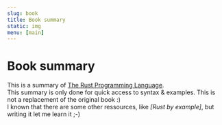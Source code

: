 ```yaml
---
slug: book
title: Book summary
static: img
menu: [main]
---
```


# Book summary

This is a summary of [The Rust Programming Language][1].  
This summary is only done for quick access to syntax & examples.  This is not a replacement of the original book :)  
I known that there are some other ressources, like _[Rust by example]_, but writing it let me learn it ;-)

[1]: https://doc.rust-lang.org/book/index.html
[2]: https://doc.rust-lang.org/rust-by-example/index.html
